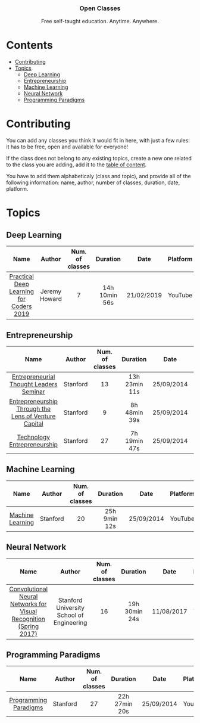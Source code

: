 <h3 align="center">Open Classes</h3>
<p align="center">
  Free self-taught education. Anytime. Anywhere.
</p>

# Contents
- [Contributing](#contributing)
- [Topics](#topics)
  - [Deep Learning](#deep-learning)
  - [Entrepreneurship](#entrepreneurship)
  - [Machine Learning](#machine-learning)
  - [Neural Network](#neural-network)
  - [Programming Paradigms](#programming-paradigms)

# Contributing
You can add any classes you think it would fit in here, with just a few rules: it has to be free, open and available for everyone!

If the class does not belong to any existing topics, create a new one related to the class you are adding, add it to the [table of content](#contents).

You have to add them alphabeticaly (class and topic), and provide all of the following information: name, author, number of classes, duration, date, platform.

# Topics

## Deep Learning
| Name | Author | Num. of classes | Duration | Date | Platform |
| :---: | :---: | :---: | :---: | :---: | :---: |
| [Practical Deep Learning for Coders 2019](https://www.youtube.com/playlist?list=PLfYUBJiXbdtSIJb-Qd3pw0cqCbkGeS0xn) | Jeremy Howard | 7 | 14h 10min 56s | 21/02/2019 | YouTube |

## Entrepreneurship
| Name | Author | Num. of classes | Duration | Date | Platform |
| :---: | :---: | :---: | :---: | :---: | :---: |
| [Entrepreneurial Thought Leaders Seminar](https://www.youtube.com/playlist?list=PLE6D47E886AC2C62A) | Stanford | 13 | 13h 23min 11s | 25/09/2014 | YouTube |
| [Entrepreneurship Through the Lens of Venture Capital](https://www.youtube.com/playlist?list=PLD4B36B6CAFD3E907) | Stanford | 9 | 8h 48min 39s | 25/09/2014 | YouTube |
| [Technology Entrepreneurship](https://www.youtube.com/playlist?list=PLF6C0319C607DEDC1) | Stanford | 27 | 7h 19min 47s | 25/09/2014 | YouTube |

## Machine Learning
| Name | Author | Num. of classes | Duration | Date | Platform |
| :---: | :---: | :---: | :---: | :---: | :---: |
| [Machine Learning](https://www.youtube.com/playlist?list=PLA89DCFA6ADACE599) | Stanford | 20 | 25h 9min 12s | 25/09/2014 | YouTube |

## Neural Network
| Name | Author | Num. of classes | Duration | Date | Platform |
| :---: | :---: | :---: | :---: | :---: | :---: |
| [Convolutional Neural Networks for Visual Recognition (Spring 2017)](https://www.youtube.com/playlist?list=PL3FW7Lu3i5JvHM8ljYj-zLfQRF3EO8sYv) | Stanford University School of Engineering | 16 | 19h 30min 24s | 11/08/2017 | YouTube |

## Programming Paradigms
| Name | Author | Num. of classes | Duration | Date | Platform |
| :---: | :---: | :---: | :---: | :---: | :---: |
| [Programming Paradigms](https://www.youtube.com/playlist?list=PL9D558D49CA734A02) | Stanford | 27 | 22h 27min 20s | 25/09/2014 | YouTube |
